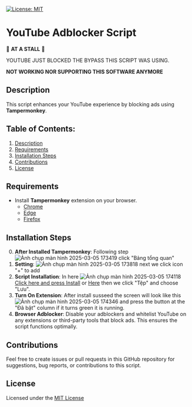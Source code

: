[![License: MIT](https://img.shields.io/badge/License-MIT-yellow.svg)](https://opensource.org/licenses/MIT)
# YouTube Adblocker Script

🚧 **AT A STALL** 🚧 

YOUTUBE JUST BLOCKED THE BYPASS THIS SCRIPT WAS USING.

**NOT WORKING NOR SUPPORTING THIS SOFTWARE ANYMORE**

## Description
This script enhances your YouTube experience by blocking ads using **Tampermonkey**. 

## Table of Contents:
1. [Description](#description)
2. [Requirements](#requirements)
3. [Installation Steps](#installation-steps)
4. [Contributions](#contributions)
5. [License](#license)

## Requirements
- Install **Tampermonkey** extension on your browser.
   - [Chrome](https://chromewebstore.google.com/detail/tampermonkey/dhdgffkkebhmkfjojejmpbldmpobfkfo)
   - [Edge](https://microsoftedge.microsoft.com/addons/detail/tampermonkey/iikmkjmpaadaobahmlepeloendndfphd)
   - [Firefox](https://addons.mozilla.org/en-US/firefox/addon/tampermonkey/)

## Installation Steps 
0. **After Installed Tampermonkey**: Following step ![Ảnh chụp màn hình 2025-03-05 173419](https://github.com/user-attachments/assets/217db0aa-f6a3-49f0-b2da-27e60bf0c24b) 
click "Bảng tổng quan"
1. **Setting**: ![Ảnh chụp màn hình 2025-03-05 173818](https://github.com/user-attachments/assets/48f6e90d-b9f6-494e-86e5-5552a003695a) next we click icon "+" to add 
2. **Script Installation**: In here ![Ảnh chụp màn hình 2025-03-05 174118](https://github.com/user-attachments/assets/787e82c7-1abc-4968-8471-b9ac6ced13d4)
[Click here and press Install](https://github.com/SevKan10/Script-AdBlock-YTB/blob/main/script.js) or [Here](https://github.com/SevKan10/Script-AdBlock-YTB/blob/main/script1.js) then we click "Tệp" and choose "Lưu".
3. **Turn On Extension**: After install susseed the screen will look like this ![Ảnh chụp màn hình 2025-03-05 174346](https://github.com/user-attachments/assets/469595ba-e05f-4d8c-8afa-aa135d85a7f8)
and press the button at the "Đã bật" column if it turns green it is running.
4. **Browser Adblocker**: Disable your adblockers and whitelist YouTube on any extensions or third-party tools that block ads. This ensures the script functions optimally.

## Contributions
Feel free to create issues or pull requests in this GitHub repository for suggestions, bug reports, or contributions to this script.

## License 
Licensed under the [MIT License](https://github.com/SevKan10/Script-AdBlock-YTB/blob/main/LICENSE)
